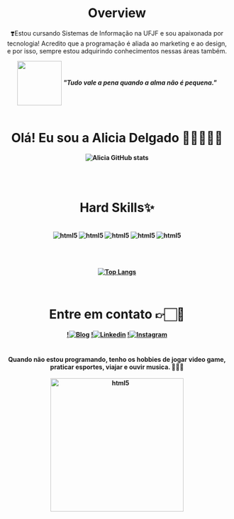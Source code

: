 
<div align="center">
 <h1 align="center"> Overview </h1>

<p>❣️Estou cursando Sistemas de Informação na UFJF e sou apaixonada por tecnologia! Acredito que a programação é aliada ao marketing e ao design, e por isso, sempre estou adquirindo conhecimentos nessas áreas também.</p>


<img align="center" src="https://media4.giphy.com/media/t4cCKrEkociVYDJrrr/giphy.gif?cid=ecf05e47atfpg3hv5oml0sya59azrepjprxuuw7pe936uecw&ep=v1_gifs_search&rid=giphy.gif&ct=g" width="100"> 
<em><b><b>"Tudo vale a pena quando a alma não é pequena."</b></em>

 <div/>

<div align="center" style="display: inline_block"><br/>
<h1 align="center"> Olá! Eu sou a Alicia Delgado 🖐🏻👩🏻‍💻</h1>

![Alicia GitHub stats](https://github-readme-stats.vercel.app/api?username=aliciadelg23&show_icons=true&theme=synthwave)
</div> <br/> <br>


 <h1 align="center"> Hard Skills✨</h1>


<div align="center" style="display: inline_block"><br/>
<img alt="html5"src="https://img.shields.io/badge/Python-3776AB?style=for-the-badge&logo=python&logoColor=white">
<img alt="html5"src="https://img.shields.io/badge/React-20232A?style=for-the-badge&logo=react&logoColor=61DAFB">
<img alt="html5"src="https://img.shields.io/badge/React_Native-20232A?style=for-the-badge&logo=react&logoColor=61DAFB">
<img alt="html5"src="https://img.shields.io/badge/JavaScript-F7DF1E?style=for-the-badge&logo=javascript&logoColor=black">
<img alt="html5"src="https://img.shields.io/badge/HTML5-E34F26?style=for-the-badge&logo=html5&logoColor=white">
<br>  
<br>  
<br>  
<br>  
   
[![Top Langs](https://github-readme-stats.vercel.app/api/top-langs/?username=aliciadelg23)](https://github.com/anuraghazra/github-readme-stats)

</div> <br/>

 <h1 align="center"> Entre em contato 👉🏻📱</h1>


<div align="center"> 
  
[!![Blog](https://img.shields.io/badge/website-000000?style=for-the-badge&logo=About.me&logoColor=white)](https://aliciadelgado.carrd.co/)
[!![Linkedin](https://img.shields.io/badge/LinkedIn-0077B5?style=for-the-badge&logo=linkedin&logoColor=white
)](https://www.linkedin.com/in/alicia-delgado23/)
[!![Instagram](https://img.shields.io/badge/Instagram-E4405F?style=for-the-badge&logo=instagram&logoColor=white
)](https://www.instagram.com/aliciadelg_/)
</div>


 <h1 align="center">  </h1>
<div >
Quando não estou programando, tenho os hobbies de jogar video game, praticar esportes, viajar e ouvir musica. 🍻🍔🌊 <br>


<br/>
<img align="center" width="300" alt="html5"src="https://cdn.discordapp.com/attachments/1084655721053962240/1178154167047557151/41965b32-9fdf-4d04-9a77-5f97ae88c0ce.jpeg?ex=65751c92&is=6562a792&hm=8bc58bb2fe1e7935d034d77cf146a4a25158d038fd490967fccd59cb84781b37&)">
</div> <br/>
